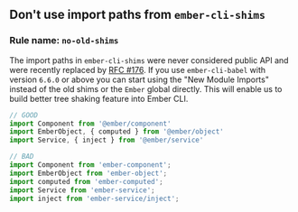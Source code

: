 ## Don't use import paths from `ember-cli-shims`

### Rule name: `no-old-shims`

The import paths in `ember-cli-shims` were never considered public API and
were recently replaced by [RFC #176](https://github.com/emberjs/rfcs/pull/176).
If you use `ember-cli-babel` with version `6.6.0` or above you can start using
the "New Module Imports" instead of the old shims or the `Ember` global directly.
This will enable us to build better tree shaking feature into Ember CLI.

```javascript
// GOOD
import Component from '@ember/component'
import EmberObject, { computed } from '@ember/object'
import Service, { inject } from '@ember/service'

// BAD
import Component from 'ember-component';
import EmberObject from 'ember-object';
import computed from 'ember-computed';
import Service from 'ember-service';
import inject from 'ember-service/inject';
```
